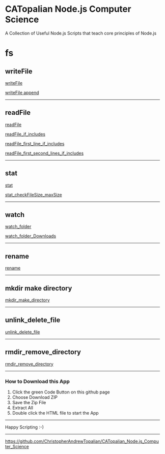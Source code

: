 # CATopalian Node.js Computer Science
A Collection of Useful Node.js Scripts that teach core principles of Node.js

# fs

## writeFile
[writeFile](src/js/fs/001_writeFile/001_writeFile/writeFile.js)

[writeFile append](src/js/fs/001_writeFile/002_writeFile_append/writeFile_append.js)

---

## readFile
[readFile](src/js/fs/002_readFile/001_readFile/readFile.js)

[readFile_if_includes](src/js/fs/002_readFile/002_readFile_if_includes/readFile_if_includes.js)

[readFile_first_line_if_includes](src/js/fs/002_readFile/003_readFile_first_line_if_includes/readFile_first_line_if_includes.js)

[readFile_first_second_lines_if_includes](src/js/fs/002_readFile/004_readFile_first_second_lines_if_includes/readFile_first_second_lines_if_includes.js)

---

## stat
[stat](src/js/fs/003_stat/001_stat/stat.js)

[stat_checkFileSize_maxSize](src/js/fs/003_stat/002_stat_checkFileSize_maxSize/stat_checkFileSize_maxSize.js)

---

## watch
[watch_folder](src/js/fs/004_watch/001_watch_folder/watch_folder.js)

[watch_folder_Downloads](src/js/fs/004_watch/002_watch_folder_Downloads/watch_folder_Downloads.js)

---

## rename
[rename](src/js/fs/005_rename/001_rename/rename.js)

---

## mkdir make directory
[mkdir_make_directory](src/js/fs/006_mkdir/001_mkdir_make_directory/mkdir_make_directory.js)

---

## unlink_delete_file

[unlink_delete_file](src/js/fs/007_unlink_delete_file/001_unlink_delete_file/unlink_delete_file.js)

---

## rmdir_remove_directory

[rmdir_remove_directory](src/js/fs/008_rmdir_remove_directory/001_rmdir_remove_directory/rmdir_remove_directory.js)

---

### How to Download this App
1. Click the green Code Button on this github page
2. Choose Download ZIP
3. Save the Zip File
4. Extract All
5. Double click the HTML file to start the App

---

Happy Scripting :-)

---

https://github.com/ChristopherAndrewTopalian/CATopalian_Node.js_Computer_Science
